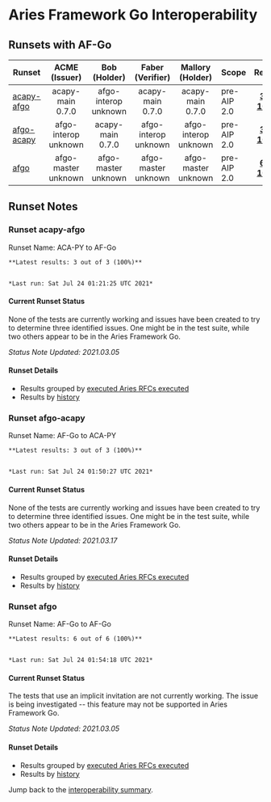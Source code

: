 # Aries Framework Go Interoperability

## Runsets with AF-Go

| Runset | ACME<br>(Issuer) | Bob<br>(Holder) | Faber<br>(Verifier) | Mallory<br>(Holder) | Scope | Results | 
| ------ | :--------------: | :-------------: | :----------------: | :-----------------: | ----- | :-----: | 
| [acapy-afgo](#runset-acapy-afgo) | acapy-main<br>0.7.0 | afgo-interop<br>unknown | acapy-main<br>0.7.0 | acapy-main<br>0.7.0 | pre-AIP 2.0 | [**3 / 3<br>100%**](https://allure.vonx.io/api/allure-docker-service/projects/acapy-b-afgo/reports/latest/index.html?redirect=false#behaviors) |
| [afgo-acapy](#runset-afgo-acapy) | afgo-interop<br>unknown | acapy-main<br>0.7.0 | afgo-interop<br>unknown | afgo-interop<br>unknown | pre-AIP 2.0 | [**3 / 3<br>100%**](https://allure.vonx.io/api/allure-docker-service/projects/afgo-b-acapy/reports/latest/index.html?redirect=false#behaviors) |
| [afgo](#runset-afgo) | afgo-master<br>unknown | afgo-master<br>unknown | afgo-master<br>unknown | afgo-master<br>unknown | pre-AIP 2.0 | [**6 / 6<br>100%**](https://allure.vonx.io/api/allure-docker-service/projects/afgo/reports/latest/index.html?redirect=false#behaviors) |

## Runset Notes

### Runset **acapy-afgo**

Runset Name: ACA-PY to AF-Go

```tip
**Latest results: 3 out of 3 (100%)**


*Last run: Sat Jul 24 01:21:25 UTC 2021*
```

#### Current Runset Status

None of the tests are currently working and issues have been created to try to determine three identified issues.
One might be in the test suite, while two others appear to be in the Aries Framework Go.

*Status Note Updated: 2021.03.05*

#### Runset Details

- Results grouped by [executed Aries RFCs executed](https://allure.vonx.io/api/allure-docker-service/projects/acapy-b-afgo/reports/latest/index.html?redirect=false#behaviors)
- Results by [history](https://allure.vonx.io/allure-docker-service-ui/projects/acapy-b-afgo/reports/latest)


### Runset **afgo-acapy**

Runset Name: AF-Go to ACA-PY

```tip
**Latest results: 3 out of 3 (100%)**


*Last run: Sat Jul 24 01:50:27 UTC 2021*
```

#### Current Runset Status

None of the tests are currently working and issues have been created to try to determine three identified issues.
One might be in the test suite, while two others appear to be in the Aries Framework Go.

*Status Note Updated: 2021.03.17*

#### Runset Details

- Results grouped by [executed Aries RFCs executed](https://allure.vonx.io/api/allure-docker-service/projects/afgo-b-acapy/reports/latest/index.html?redirect=false#behaviors)
- Results by [history](https://allure.vonx.io/allure-docker-service-ui/projects/afgo-b-acapy/reports/latest)


### Runset **afgo**

Runset Name: AF-Go to AF-Go

```tip
**Latest results: 6 out of 6 (100%)**


*Last run: Sat Jul 24 01:54:18 UTC 2021*
```

#### Current Runset Status

The tests that use an implicit invitation are not currently working. The issue is being investigated -- this feature may not be
supported in Aries Framework Go.

*Status Note Updated: 2021.03.05*

#### Runset Details

- Results grouped by [executed Aries RFCs executed](https://allure.vonx.io/api/allure-docker-service/projects/afgo/reports/latest/index.html?redirect=false#behaviors)
- Results by [history](https://allure.vonx.io/allure-docker-service-ui/projects/afgo/reports/latest)

Jump back to the [interoperability summary](./README.md).

